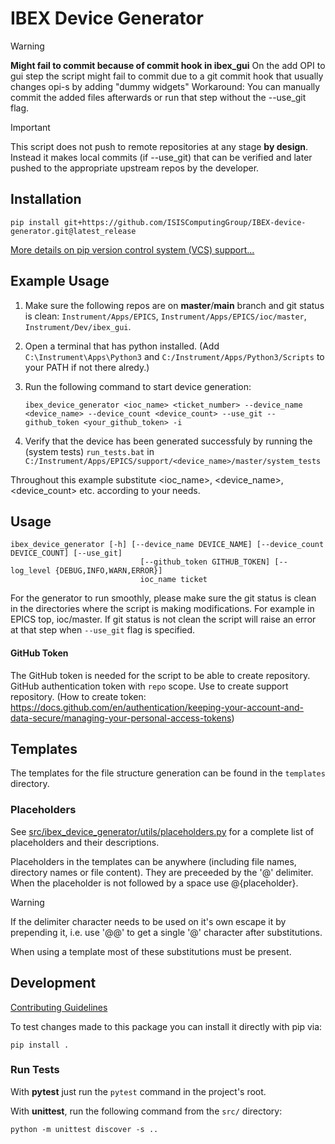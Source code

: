 # IBEX Device Generator


> [!WARNING]
> **Might fail to commit because of commit hook in ibex_gui**
> On the add OPI to gui step the script might fail to commit due to a git commit hook that usually changes opi-s by adding "dummy widgets"
> Workaround: You can manually commit the added files afterwards or run that step without the --use_git flag.


> [!IMPORTANT]
> This script does not push to remote repositories at any stage __by design__. Instead it makes local commits (if --use_git) that can be verified and later pushed to the appropriate upstream repos by the developer.


## Installation


```
pip install git+https://github.com/ISISComputingGroup/IBEX-device-generator.git@latest_release
```

[More details on pip version control system (VCS) support...](https://pip.pypa.io/en/stable/topics/vcs-support/)

## Example Usage


1. Make sure the following repos are on __master__/__main__ branch and git status is clean: `Instrument/Apps/EPICS`, `Instrument/Apps/EPICS/ioc/master`, `Instrument/Dev/ibex_gui`.

2. Open a terminal that has python installed. (Add `C:\Instrument\Apps\Python3` and `C:/Instrument/Apps/Python3/Scripts` to your PATH if not there alredy.)

3. Run the following command to start device generation:
    ```
    ibex_device_generator <ioc_name> <ticket_number> --device_name <device_name> --device_count <device_count> --use_git --github_token <your_github_token> -i
    ```

4. Verify that the device has been generated successfuly by running the (system tests) `run_tests.bat` in `C:/Instrument/Apps/EPICS/support/<device_name>/master/system_tests`

Throughout this example substitute <ioc_name>, <device_name>, <device_count> etc. according to your needs.


## Usage


```
ibex_device_generator [-h] [--device_name DEVICE_NAME] [--device_count DEVICE_COUNT] [--use_git]
                             [--github_token GITHUB_TOKEN] [--log_level {DEBUG,INFO,WARN,ERROR}]
                             ioc_name ticket
```

For the generator to run smoothly, please make sure the git status is clean in the directories where the script is making modifications.
For example in EPICS top, ioc/master. If git status is not clean the script will raise an error at that step when `--use_git` flag is specified.


#### GitHub Token

The GitHub token is needed for the script to be able to create repository. GitHub authentication token with `repo` scope. Use to create support repository. (How to create token: https://docs.github.com/en/authentication/keeping-your-account-and-data-secure/managing-your-personal-access-tokens)


## Templates


The templates for the file structure generation can be found in the `templates` directory.


### Placeholders


See [src/ibex_device_generator/utils/placeholders.py](./src/ibex_device_generator/utils/placeholders.py) for a complete list of placeholders and their descriptions.

Placeholders in the templates can be anywhere (including file names, directory names or file content). They are preceeded by the '@' delimiter. When the placeholder is not followed by a space use @{placeholder}.

> [!WARNING]
> If the delimiter character needs to be used on it's own escape it by prepending it, i.e. use '@@' to get a single '@' character after substitutions.

When using a template most of these substitutions must be present.


## Development

[Contributing Guidelines](./CONTRIBUTING.md)

To test changes made to this package you can install it directly with pip via:
```
pip install .
```

### Run Tests


With __pytest__ just run the `pytest` command in the project's root.

With __unittest__, run the following command from the `src/` directory:
```
python -m unittest discover -s ..
```
